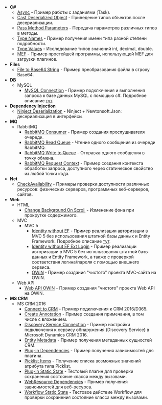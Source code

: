 * **C#**
  * [Async](https://github.com/ZooY/PZone.Samples/tree/master/CSharp/Async) - Пример работы с заданиями (Task).
  * [Cast Deserialized Object](https://github.com/ZooY/PZone.Samples/tree/master/CSharp/Cast%20Deserialized%20Object) - Приведение типов объектов после десериализации.
  * [Pass Method Parameters](https://github.com/ZooY/PZone.Samples/tree/master/CSharp/Pass%20Method%20Parameters) - Передача параметров различных типов в методы.
  * [Type Names](https://github.com/ZooY/PZone.Samples/tree/master/CSharp/Type%20Names) - Пример получения имени типа разной степени подробности.
  * [Type Values](https://github.com/ZooY/PZone.Samples/tree/master/CSharp/Type%20Values) - Исследование типов значений int, decimal, double.
  * [MEF](https://github.com/ZooY/PZone.Samples/tree/master/CSharp/MEF) - Пример простейшей программы, использующей MEF для загрузки плагинов.
* **Files**
  * [File to Base64 String](https://github.com/ZooY/PZone.Samples/tree/master/Files/File%20to%20Base64%20String) - Пример преобразования файла в строку Base64.
* **DB**
  * MySQL
    * [MySQL Connection](https://github.com/ZooY/PZone.Samples/tree/master/MySQL%20Connection) - Пример подключения и выполнения запроса к базе данных MySQL с помощью c#. Подробное описание [тут](http://www.pzone.ru/develop/databases/use-mysql/).
* **Dependency Injection**	
  * [Ninject Deserialization](https://github.com/ZooY/PZone.Samples/tree/master/DI/Ninject%20Deserialization) - Ninject + Newtonsoft.Json: десериализация в интерфейсы.
* **MQ**	
  * RabbitMQ
    * [RabbitMQ Consumer](https://github.com/ZooY/PZone.Samples/tree/master/MQ/RabbitMQ/RabbitMQ%20Consumer) - Пример создания прослушивателя очереди.
    * [RabbitMQ Read Queue](https://github.com/ZooY/PZone.Samples/tree/master/MQ/RabbitMQ/RabbitMQ%20Read%20Queue) - Чтение одного сообщения из очереди RabbitMQ.
    * [RabbitMQ Write to Queue](https://github.com/ZooY/PZone.Samples/tree/master/MQ/RabbitMQ/RabbitMQ%20Write%20to%20Queue) - Отправка одного сообщения в точку обмена.
    * [RabbitMQ Request Context](https://github.com/ZooY/PZone.Samples/tree/master/MQ/RabbitMQ/RabbitMQ%20Request%20Context) - Пример создания контекста обработки запроса, доступного через статическое свойство из любой точки кода.
* **Net**
  * [CheckAvailability](https://github.com/ZooY/PZone.Samples/tree/master/Net/CheckAvailability) - Примеры проверки доступности различных ресурсов: физических серверов, программных веб-серверов, сайтов.
* **Web**
  * HTML
    * [Change Background On Scroll](https://github.com/ZooY/PZone.Samples/tree/master/Web/HTML/Change%20Background%20On%20Scroll) - Изменение фона при прокрутке содержимого.
  * MVC
    * MVC 5
      * [Identity without EF](https://github.com/ZooY/PZone.Samples/tree/master/Web/MVC/MVC%205/Identity%20without%20EF) - Пример реализации авторизации в MVC 5 без использования штатной базы данных и Entity Framework. Подробное описание [тут](http://www.pzone.ru/web/asp-net/mvc5-identity-without-ef/).
      * [Identity without EF Ext Login](https://github.com/ZooY/PZone.Samples/tree/master/Web/MVC/MVC%205/Identity%20without%20EF%20Ext%20Login) - Пример реализации авторизации в MVC 5 без использования штатной базы данных и Entity Framework, а также с проверкой соответствия логина/пароля с помощью внешнего сервиса.
      * [OWIN](https://github.com/ZooY/PZone.Samples/tree/master/Web/MVC/MVC%205/OWIN) - Пример создания "чистого" проекта MVC-сайта на OWIN.
  * Web API
    * [Web API OWIN](https://github.com/ZooY/PZone.Samples/tree/master/Web/Web%20API/Web%20API%20OWIN) - Пример создания "чистого" проекта Web API на OWIN.
* **MS CRM** 
  * MS CRM 2016 
    * [Connect to CRM](https://github.com/ZooY/PZone.Samples/tree/master/MS%20CRM/MS%20CRM%202016/COnnect%20to%20CRM) - Пример подключения к CRM 2016/D365.
    * [Create Annotation](https://github.com/ZooY/PZone.Samples/tree/master/MS%20CRM/MS%20CRM%202016/Create%20Annotation) - Пример создания примечания, в том числе с вложением.
    * [Discovery Service Connection](https://github.com/ZooY/PZone.Samples/tree/master/MS%20CRM/MS%20CRM%202016/Discovery%20Service%20Connection) - Пример настройки подключения к сервису обнаружения (Discovery Service) в Microsoft Dynamics CRM 2016.
    * [Entity Metadata](https://github.com/ZooY/PZone.Samples/tree/master/MS%20CRM/MS%20CRM%202016/Entity%20Metadata) - Пример получения метаданных сущностей CRM.
    * [Plug-in Dependencies](https://github.com/ZooY/PZone.Samples/tree/master/MS%20CRM/MS%20CRM%202016/Plug-in%20Dependencies) - Пример получения зависимостей для плагина.
	* [Picklist Items](https://github.com/ZooY/PZone.Samples/tree/master/MS%20CRM/MS%20CRM%202016/Picklist%20Items) - Получение списка возможных значений атрибута типа Picklist.
    * [Plug-in Static State](https://github.com/ZooY/PZone.Samples/tree/master/MS%20CRM/MS%20CRM%202016/Plug-in%20Static%20State) - Тестовый плагин для проверки сохранения состояние класса между вызовами.
    * [WebResource Dependencies](https://github.com/ZooY/PZone.Samples/tree/master/MS%20CRM/MS%20CRM%202016/WebResource%20Dependencies) - Пример получения зависимостей для веб-ресурса.
    * [Workflow Static State](https://github.com/ZooY/PZone.Samples/tree/master/MS%20CRM/MS%20CRM%202016/Workflow%20Static%20State) - Тестовое действие Workflow для проверки сохранения состояние класса между вызовами.

